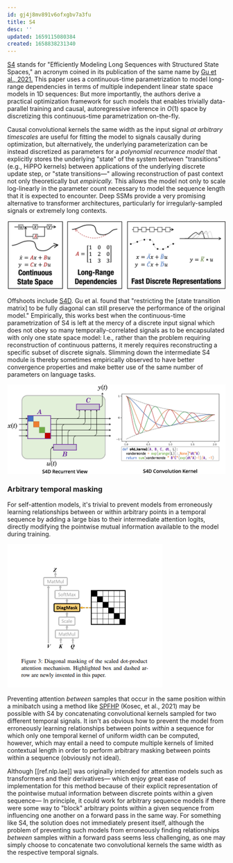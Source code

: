 ```yaml
---
id: gj4j8mv891v6ofxgbv7a3fu
title: S4
desc: ''
updated: 1659115080384
created: 1658838231340
---
```

[S4] stands for "Efficiently Modeling Long Sequences with Structured State Spaces," an acronym coined in its publication of the same name by [Gu et al., 2021.][s4] This paper uses a continuous-time parametrization to model long-range dependencies in terms of multiple independent linear state space models in 1D sequences: But more importantly, the authors derive a practical optimization framework for such models that enables trivially data-parallel training and causal, autoregressive inference in $O(1)$ space by discretizing this continuous-time parametrization on-the-fly.

Causal convolutional kernels the same width as the input signal *at arbitrary timescales* are useful for fitting the model to signals causally during optimization, but alternatively, the underlying parameterization can be instead discretized as parameters for a *polynomial recurrence model* that explicitly stores the underlying "state" of the system between "transitions" (e.g., HiPPO kernels) between applications of the underlying discrete update step, or "state transitions—" allowing reconstruction of past context not only theoretically but *empirically.* This allows the model not only to scale log-linearly in the parameter count necessary to model the sequence length that it is expected to encounter. Deep SSMs provide a very promising alternative to transformer architectures, particularly for irregularly-sampled signals or extremely long contexts.

![S4](/assets/images/s4.png)

Offshoots include [S4D]. Gu et al. found that "restricting the [state transition matrix] to be fully diagonal can still preserve the performance of the original model." Empirically, this works best when the continuous-time parametrization of S4 is left at the mercy of a discrete input signal which does not obey so many temporally-correlated signals as to be encapsulated with only one state space model: I.e., rather than the problem requiring reconstruction of continuous patterns, it merely requires reconstructing a specific subset of discrete signals. Slimming down the intermediate S4 module is thereby sometimes empirically observed to have better convergence properties and make better use of the same number of parameters on language tasks.

![S4D](/assets/images/s4d.png)


### Arbitrary temporal masking

For self-attention models, it's trivial to prevent models from erroneously learning relationships between or within arbitrary points in a temporal sequence by adding a large bias to their intermediate attention logits, directly modifying the pointwise mutual information available to the model during training.

![Shin, et al., 2020.](/assets/images/diag_mask.png)

Preventing attention _between_ samples that occur in the same position within a minibatch using a method like [SPFHP] (Kosec, et al., 2021) may be possible with S4 by concatenating convolutional kernels sampled for two different temporal signals. It isn't as obvious how to prevent the model from erroneously learning relationships between points _within_ a sequence for which only one temporal kernel of uniform width can be computed, however, which may entail a need to compute multiple kernels of limited contextual length in order to perform arbitrary masking between points within a sequence (obviously not ideal).

Although [[ref.nlp.lae]] was originally intended for attention models such as transformers and their derivatives— which enjoy great ease of implementation for this method because of their explicit representation of the pointwise mutual information between discrete points within a given sequence— In principle, it could work for arbitrary sequence models if there were some way to "block" arbitrary points within a given sequence from influencing one another on a forward pass in the same way. For something like S4, the solution does not immediately present itself, although the problem of preventing such models from erroneously finding relationships _between_ samples within a forward pass seems less challenging, as one may simply choose to concatenate two convolutional kernels the same width as the respective temporal signals. 

[s4]: https://arxiv.org/abs/2111.00396
[s4d]: https://arxiv.org/abs/2206.11893
[spfhp]: https://arxiv.org/abs/2107.02027